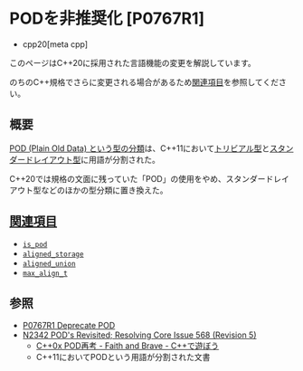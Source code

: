 # PODを非推奨化 [P0767R1]
* cpp20[meta cpp]

<!-- start lang caution -->

このページはC++20に採用された言語機能の変更を解説しています。

のちのC++規格でさらに変更される場合があるため[関連項目](#relative_page)を参照してください。

<!-- last lang caution -->

## 概要
[POD (Plain Old Data) という型の分類](/reference/type_traits/is_pod.md)は、C++11において[トリビアル型](/reference/type_traits/is_trivial.md)と[スタンダードレイアウト型](/reference/type_traits/is_standard_layout.md)に用語が分割された。

C++20では規格の文面に残っていた「POD」の使用をやめ、スタンダードレイアウト型などのほかの型分類に置き換えた。


## <a id="relative-page" href="#relative-page">関連項目</a>
- [`is_pod`](/reference/type_traits/is_pod.md)
- [`aligned_storage`](/reference/type_traits/aligned_storage.md)
- [`aligned_union`](/reference/type_traits/aligned_union.md)
- [`max_align_t`](/reference/cstddef/max_align_t.md)


## 参照
- [P0767R1 Deprecate POD](http://www.open-std.org/jtc1/sc22/wg21/docs/papers/2017/p0767r1.html)
- [N2342 POD's Revisited; Resolving Core Issue 568 (Revision 5)](http://www.open-std.org/jtc1/sc22/wg21/docs/papers/2007/n2342.htm)
    - [C++0x POD再考 - Faith and Brave - C++で遊ぼう](https://faithandbrave.hateblo.jp/entry/20081127/1227777378)
    - C++11においてPODという用語が分割された文書